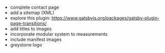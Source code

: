 * complete contact page
* add a sitemap (XML)
* explore this plugin: https://www.gatsbyjs.org/packages/gatsby-plugin-page-transitions/
* add titles to images
* incorporate modular system to measurements
* include manifest images
* greystone logo
